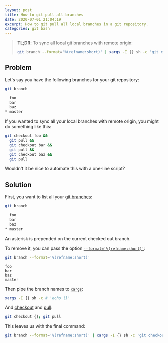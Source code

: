 ```yaml
---
layout: post
title: How to git pull all branches
date: 2020-07-01 21:04:19
excerpt: How to git pull all local branches in a git repository.
categories: git bash
---
```


> **TL;DR**: To sync all local git branches with remote origin:
>
> ```sh
> git branch --format='%(refname:short)' | xargs -I {} sh -c 'git checkout {}; git pull'
> ```

## Problem

Let's say you have the following branches for your git repository:

```sh
git branch
```

```bash
  foo
  bar
  baz
* master
```

If you wanted to sync all your local branches with remote origin, you might do something like this:

```sh
git checkout foo &&
  git pull &&
  git checkout bar &&
  git pull &&
  git checkout baz &&
  git pull
```

Wouldn't it be nice to automate this with a one-line script?

## Solution

First, you want to list all your [git branches](https://git-scm.com/docs/git-branch):

```sh
git branch
```

```bash
  foo
  bar
  baz
* master
```

An asterisk is prepended on the current checked out branch.

To remove it, you can pass the option [`--format='%(refname:short)'`](https://git-scm.com/docs/git-branch#Documentation/git-branch.txt---formatltformatgt):

```sh
git branch --format='%(refname:short)'
```

```
foo
bar
baz
master
```

Then pipe the branch names to [`xargs`](https://en.wikipedia.org/wiki/Xargs):

```sh
xargs -I {} sh -c # 'echo {}'
```

And [checkout](https://git-scm.com/docs/git-checkout) and [pull](https://git-scm.com/docs/git-pull):

```sh
git checkout {}; git pull
```

This leaves us with the final command:

```sh
git branch --format='%(refname:short)' | xargs -I {} sh -c 'git checkout {}; git pull'
```
